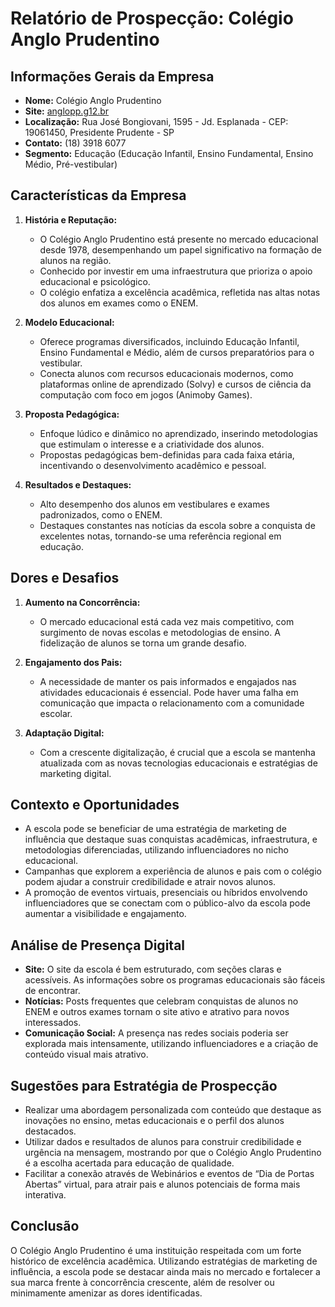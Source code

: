 # Relatório de Prospecção: Colégio Anglo Prudentino

## Informações Gerais da Empresa
- **Nome:** Colégio Anglo Prudentino
- **Site:** [anglopp.g12.br](http://www.anglopp.g12.br)
- **Localização:** Rua José Bongiovani, 1595 - Jd. Esplanada - CEP: 19061450, Presidente Prudente - SP
- **Contato:** (18) 3918 6077
- **Segmento:** Educação (Educação Infantil, Ensino Fundamental, Ensino Médio, Pré-vestibular)

## Características da Empresa
1. **História e Reputação:**
   - O Colégio Anglo Prudentino está presente no mercado educacional desde 1978, desempenhando um papel significativo na formação de alunos na região.
   - Conhecido por investir em uma infraestrutura que prioriza o apoio educacional e psicológico.
   - O colégio enfatiza a excelência acadêmica, refletida nas altas notas dos alunos em exames como o ENEM.

2. **Modelo Educacional:**
   - Oferece programas diversificados, incluindo Educação Infantil, Ensino Fundamental e Médio, além de cursos preparatórios para o vestibular.
   - Conecta alunos com recursos educacionais modernos, como plataformas online de aprendizado (Solvy) e cursos de ciência da computação com foco em jogos (Animoby Games).

3. **Proposta Pedagógica:**
   - Enfoque lúdico e dinâmico no aprendizado, inserindo metodologias que estimulam o interesse e a criatividade dos alunos.
   - Propostas pedagógicas bem-definidas para cada faixa etária, incentivando o desenvolvimento acadêmico e pessoal.

4. **Resultados e Destaques:**
   - Alto desempenho dos alunos em vestibulares e exames padronizados, como o ENEM.
   - Destaques constantes nas notícias da escola sobre a conquista de excelentes notas, tornando-se uma referência regional em educação.

## Dores e Desafios
1. **Aumento na Concorrência:** 
   - O mercado educacional está cada vez mais competitivo, com surgimento de novas escolas e metodologias de ensino. A fidelização de alunos se torna um grande desafio.
  
2. **Engajamento dos Pais:**
   - A necessidade de manter os pais informados e engajados nas atividades educacionais é essencial. Pode haver uma falha em comunicação que impacta o relacionamento com a comunidade escolar.

3. **Adaptação Digital:**
   - Com a crescente digitalização, é crucial que a escola se mantenha atualizada com as novas tecnologias educacionais e estratégias de marketing digital.

## Contexto e Oportunidades
- A escola pode se beneficiar de uma estratégia de marketing de influência que destaque suas conquistas acadêmicas, infraestrutura, e metodologias diferenciadas, utilizando influenciadores no nicho educacional.
- Campanhas que explorem a experiência de alunos e pais com o colégio podem ajudar a construir credibilidade e atrair novos alunos.
- A promoção de eventos virtuais, presenciais ou híbridos envolvendo influenciadores que se conectam com o público-alvo da escola pode aumentar a visibilidade e engajamento.

## Análise de Presença Digital
- **Site:** O site da escola é bem estruturado, com seções claras e acessíveis. As informações sobre os programas educacionais são fáceis de encontrar.
- **Notícias:** Posts frequentes que celebram conquistas de alunos no ENEM e outros exames tornam o site ativo e atrativo para novos interessados.
- **Comunicação Social:** A presença nas redes sociais poderia ser explorada mais intensamente, utilizando influenciadores e a criação de conteúdo visual mais atrativo.

## Sugestões para Estratégia de Prospecção
- Realizar uma abordagem personalizada com conteúdo que destaque as inovações no ensino, metas educacionais e o perfil dos alunos destacados.
- Utilizar dados e resultados de alunos para construir credibilidade e urgência na mensagem, mostrando por que o Colégio Anglo Prudentino é a escolha acertada para educação de qualidade.
- Facilitar a conexão através de Webinários e eventos de “Dia de Portas Abertas” virtual, para atrair pais e alunos potenciais de forma mais interativa.

## Conclusão
O Colégio Anglo Prudentino é uma instituição respeitada com um forte histórico de excelência acadêmica. Utilizando estratégias de marketing de influência, a escola pode se destacar ainda mais no mercado e fortalecer a sua marca frente à concorrência crescente, além de resolver ou minimamente amenizar as dores identificadas.